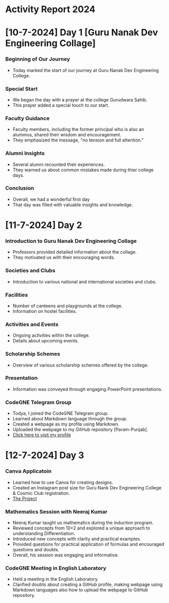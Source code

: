 # Activity Report 2024

# [10-7-2024] Day 1 [Guru Nanak Dev Engineering Collage]

### Beginning of Our Journey

- Today marked the start of our journey at Guru Nanak Dev Engineering College.

### Special Start

- We began the day with a prayer at the college Gurudwara Sahib.
- This prayer added a special touch to our start.

### Faculty Guidance 

- Faculty members, including the former principal who is also an alummus, shared their wisdom and encouragement.
- They emphasized the message, "no tension and full attention."

### Alumni Insights

- Several alumni recounted their experiences.
- They warned us about common mistakes made during thier college days.

### Conclusion

- Overall, we had a wonderful first day
- That day was filled with valuable insights and knowledge.

# [11-7-2024] Day 2

### Introduction to Guru Nanak Dev Engineering Collage

- Professors provided detailed information about the collage.
- They motivated us with their encouraging words.

### Societies and Clubs

- Introduction to various national and international societies and clubs.

### Facilities

- Number of canteens and playgrounds at the college.
- Information on hostel facilities.

### Activities and Events

- Ongoing activities within the college.
- Details about upcoming events.

### Scholarship Schemes

- Overview of various scholarship schemes offered by the college.

### Presentation

- Information was conveyed through engaging PowerPoint presentations.

### CodeGNE Telegram Group

- Todya, I joined the CodeGNE Telegram group.
- Learned about Markdown language through the group.
- Created a webpage as my profile using Markdown.
- Uploaded the webpage to my GitHub repository [Param-Punjab].
- [Click here to visit my profile](https://param-punjab.github.io)

# [12-7-2024] Day 3

### Canva Applicatoin

- Learned how to use Canva for creating designs.
- Created an Instagram post size for Guru Nank Dev Engineering College & Cosmic Club registration.
- [The Project](/Image/canva_project.jpg)

### Mathematics Session with Neeraj Kumar

- Neeraj Kumar taught us mathematics during the induction program.
- Reviewed concepts from 10+2 and explored a unique approach to understanding Differentiation.
- Introduced new concepts with clarity and practical examples.
- Provided questions for practical application of formulas and encouraged questions and doubts.
- Overall, his session was engaging and informative.

### CodeGNE Meeting in English Laboratory

- Held a meeting in the English Laboratory.
- Clarified doubts about creating a GitHub profile, making webpage using Markdown languages also how to upload the webpage to GitHub repository.
